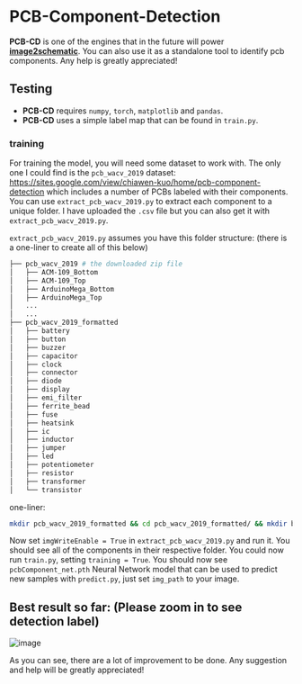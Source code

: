 # PCB-Component-Detection

**PCB-CD** is one of the engines that in the future will power [**image2schematic**](https://github.com/s39674/Image2schematic). You can also use it as a standalone tool to identify pcb components. Any help is greatly appreciated!

## Testing

* **PCB-CD** requires `numpy`, `torch`, `matplotlib` and `pandas`.
* **PCB-CD** uses a simple label map that can be found in `train.py`.

### training

For training the model, you will need some dataset to work with. The only one I could find is the `pcb_wacv_2019` dataset: https://sites.google.com/view/chiawen-kuo/home/pcb-component-detection which includes a number of PCBs labeled with their components. You can use `extract_pcb_wacv_2019.py` to extract each component to a unique folder. I have uploaded the `.csv` file but you can also get it with `extract_pcb_wacv_2019.py`.

`extract_pcb_wacv_2019.py` assumes you have this folder structure:
(there is a one-liner to create all of this below)
```bash
├── pcb_wacv_2019 # the downloaded zip file
│   ├── ACM-109_Bottom
│   ├── ACM-109_Top
│   ├── ArduinoMega_Bottom
│   ├── ArduinoMega_Top
│   ...
│   ...
├── pcb_wacv_2019_formatted
│   ├── battery
│   ├── button
│   ├── buzzer
│   ├── capacitor
│   ├── clock
│   ├── connector
│   ├── diode
│   ├── display
│   ├── emi_filter
│   ├── ferrite_bead
│   ├── fuse
│   ├── heatsink
│   ├── ic
│   ├── inductor
│   ├── jumper
│   ├── led
│   ├── potentiometer
│   ├── resistor
│   ├── transformer
│   └── transistor
```
one-liner:
```bash
mkdir pcb_wacv_2019_formatted && cd pcb_wacv_2019_formatted/ && mkdir battery button buzzer capacitor clock connector diode display emi_filter ferrite_bead fuse heatsink ic inductor jumper led potentiometer resistor transformer transistor
```

Now set `imgWriteEnable = True` in `extract_pcb_wacv_2019.py` and run it. You should see all of the components in their respective folder. You could now run `train.py`, setting `training = True`. You should now see `pcbComponent_net.pth` Neural Network model that can be used to predict new samples with `predict.py`, just set `img_path` to your image.


## Best result so far: (Please zoom in to see detection label)

![image](https://user-images.githubusercontent.com/98311750/179185040-eec9c563-ca4d-4eda-b527-0c0dfdd6d37c.png)

As you can see, there are a lot of improvement to be done. Any suggestion and help will be greatly appreciated!